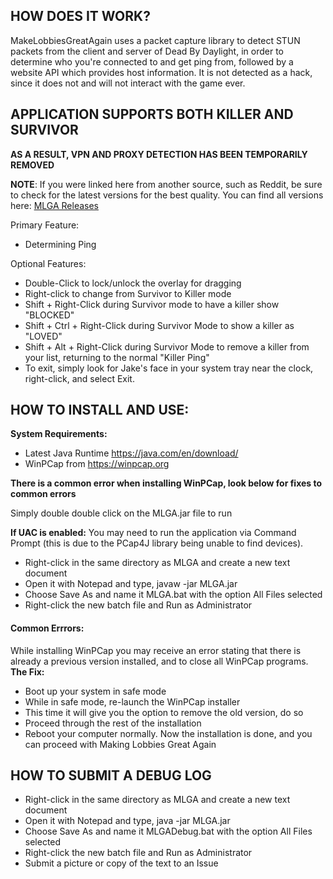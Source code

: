 ## HOW DOES IT WORK?
MakeLobbiesGreatAgain uses a packet capture library to detect STUN packets from the client and server of Dead By Daylight, in order to determine who you're connected to and get ping from, followed by a website API which provides host information.
It is not detected as a hack, since it does not and will not interact with the game ever.

## APPLICATION SUPPORTS BOTH KILLER AND SURVIVOR
**AS A RESULT, VPN AND PROXY DETECTION HAS BEEN TEMPORARILY REMOVED**

**NOTE**: If you were linked here from another source, such as Reddit, be sure to check for the latest versions for the best quality. You can find all versions here: [MLGA Releases](https://github.com/PsiLupan/MakeLobbiesGreatAgain/releases)

Primary Feature:
* Determining Ping

Optional Features: 
* Double-Click to lock/unlock the overlay for dragging
* Right-click to change from Survivor to Killer mode
* Shift + Right-Click during Survivor mode to have a killer show "BLOCKED"
* Shift + Ctrl + Right-Click during Survivor Mode to show a killer as "LOVED"
* Shift + Alt + Right-Click during Survivor Mode to remove a killer from your list, returning to the normal "Killer Ping"
* To exit, simply look for Jake's face in your system tray near the clock, right-click, and select Exit.

## HOW TO INSTALL AND USE:
**System Requirements:**
* Latest Java Runtime https://java.com/en/download/
* WinPCap from https://winpcap.org

**There is a common error when installing WinPCap, look below for fixes to common errors**

Simply double double click on the MLGA.jar file to run

**If UAC is enabled:** 
You may need to run the application via Command Prompt (this is due to the PCap4J library being unable to find devices).
* Right-click in the same directory as MLGA and create a new text document
* Open it with Notepad and type, javaw -jar MLGA.jar
* Choose Save As and name it MLGA.bat with the option All Files selected
* Right-click the new batch file and Run as Administrator

#### Common Errrors:
While installing WinPCap you may receive an error stating that there is already a previous version installed, and to close all WinPCap programs.
**The Fix:**
* Boot up your system in safe mode
* While in safe mode, re-launch the WinPCap installer
* This time it will give you the option to remove the old version, do so
* Proceed through the rest of the installation
* Reboot your computer normally. Now the installation is done, and you can proceed with Making Lobbies Great Again

## HOW TO SUBMIT A DEBUG LOG
* Right-click in the same directory as MLGA and create a new text document
* Open it with Notepad and type, java -jar MLGA.jar
* Choose Save As and name it MLGADebug.bat with the option All Files selected
* Right-click the new batch file and Run as Administrator
* Submit a picture or copy of the text to an Issue